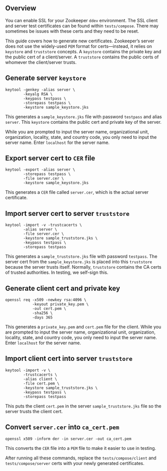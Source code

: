 ## Overview

You can enable SSL for your Zookeeper `ddev` environment. The SSL client and server test certificates can be found within `tests/compose`. There may sometimes be issues with these certs and they need to be reset. 

This guide covers how to generate new certificates. Zookeeper’s server does not use the widely-used `PEM` format for certs—instead, it relies on `keystore` and `truststore` concepts. A `keystore` contains the private key and the public cert of a client/server. A `truststore` contains the public certs of whomever the client/server trusts.

## Generate server `keystore`
```shell
keytool -genkey -alias server \
        -keyalg RSA \
        -keypass testpass \
        -storepass testpass \
        -keystore sample_keystore.jks 
```

This generates a `sample_keystore.jks` file with password `testpass` and alias `server`. This `keystore` contains the public cert and private key of the server. 

While you are prompted to input the server name, organizational unit, organization, locality, state, and country code, you only need to input the server name. Enter `localhost` for the server name.

## Export server cert to `CER` file

```shell
keytool -export -alias server \
        -storepass testpass \
        -file server.cer \
        -keystore sample_keystore.jks
```

This generates a `CER` file called `server.cer`, which is the actual server certificate.

## Import server cert to server `truststore`

```shell
keytool -import -v -trustcacerts \
        -alias server \
        -file server.cer \
        -keystore sample_truststore.jks \
        -keypass testpass \
        -storepass testpass
```

This generates a `sample_truststore.jks` file with password `testpass`. The server cert from the `sample_keystore.jks` is placed into this `truststore` because the server trusts itself. Normally, `truststore` contains the CA certs of trusted authorities. In testing, we self-sign this.

## Generate client cert and private key

```shell
openssl req -x509 -newkey rsa:4096 \
            -keyout private_key.pem \
            -out cert.pem \
            -sha256 \
            -days 365
```

This generates a `private_key.pem` and `cert.pem` file for the client. While you are prompted to input the server name, organizational unit, organization, locality, state, and country code, you only need to input the server name. Enter `localhost` for the server name.

## Import client cert into server `truststore`

```shell
keytool -import -v \
        -trustcacerts \
        -alias client \
        -file cert.pem \
        -keystore sample_truststore.jks \
        -keypass testpass \
        -storepass testpass
```

This puts the client `cert.pem` in the server `sample_truststore.jks` file so the server trusts the client cert. 

## Convert `server.cer` into `ca_cert.pem`

```shell
openssl x509 -inform der -in server.cer -out ca_cert.pem
```

This converts the `CER` file into a `PEM` file to make it easier to use in testing.


After running all these commands, replace the `tests/compose/client` and `tests/compose/server` certs with your newly generated certificates. 
